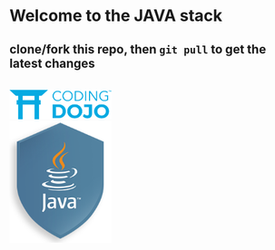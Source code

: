 # Welcome to the JAVA stack

## clone/fork this repo, then `git pull` to get the latest changes

<br/>

<img src="https://github.com/Alaa-1/git_assets/blob/602d3adae821af29d428f7d6b2a83de4d276a71c/codingDojoHr.png" alt="Coding Dojo Logo" width="180">

<br/>

<img src="https://github.com/Alaa-1/git_assets/blob/main/java_shield_badge_crop.png" alt="JAVA shield badge" width="180" >